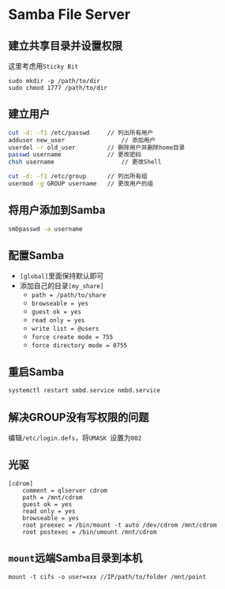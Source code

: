 # Samba File Server
## 建立共享目录并设置权限
这里考虑用`Sticky Bit`

```
sudo mkdir -p /path/to/dir
sudo chmod 1777 /path/to/dir
```

## 建立用户
```bash
cut -d: -f1 /etc/passwd		// 列出所有用户
adduser new_user				// 添加用户
userdel -r old_user			// 删除用户并删除home目录
passwd username				// 更改密码
chsh username					// 更改Shell

cut -d: -f1 /etc/group		// 列出所有组
usermod -g GROUP username	// 更改用户的组
```

## 将用户添加到Samba
```bash
smbpasswd -a username
```

## 配置Samba
- `[global]`里面保持默认即可
- 添加自己的目录`[my_share]`
	- `path = /path/to/share`
	- `browseable = yes`
	- `guest ok = yes`
	- `read only = yes`
	- `write list = @users`
	- `force create mode = 755`
	- `force directory mode = 0755`

## 重启Samba
```bash
systemctl restart smbd.service nmbd.service
```

## 解决GROUP没有写权限的问题
编辑`/etc/login.defs`，将`UMASK	`设置为`002`

## 光驱
```
[cdrom]
    comment = qlserver cdrom
    path = /mnt/cdrom
    guest ok = yes
    read only = yes
    browseable = yes
    root preexec = /bin/mount -t auto /dev/cdrom /mnt/cdrom
    root postexec = /bin/umount /mnt/cdrom
```

## `mount`远端Samba目录到本机
`mount -t cifs -o user=xxx //IP/path/to/folder /mnt/point`
